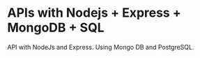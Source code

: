 # APIs with Nodejs + Express + MongoDB + SQL
API with NodeJs and Express. Using Mongo DB and PostgreSQL.